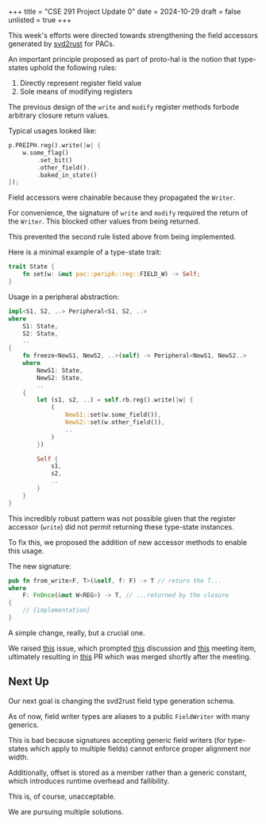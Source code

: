 +++
title = "CSE 291 Project Update 0"
date = 2024-10-29
draft = false
unlisted = true
+++

This week's efforts were directed towards strengthening the field
accessors generated by [svd2rust](https://github.com/rust-embedded/svd2rust) for PACs.

An important principle proposed as part of proto-hal is the notion that type-states
uphold the following rules:
1. Directly represent register field value
1. Sole means of modifying registers

The previous design of the `write` and `modify` register methods forbode arbitrary
closure return values.

Typical usages looked like:

```rust
p.PREIPH.reg().write(|w| {
    w.some_flag()
        .set_bit()
        .other_field().
        .baked_in_state()
});
```

Field accessors were chainable because they propagated the `Writer`.

For convenience, the signature of `write` and `modify` required the return
of the `Writer`. This blocked other values from being returned.

This prevented the second rule listed above from being implemented.

Here is a minimal example of a type-state trait:

```rust
trait State {
    fn set(w: &mut pac::periph::reg::FIELD_W) -> Self;
}
```

Usage in a peripheral abstraction:

```rust
impl<S1, S2, ..> Peripheral<S1, S2, ..>
where
    S1: State,
    S2: State,
    ..
{
    fn freeze<NewS1, NewS2, ..>(self) -> Peripheral<NewS1, NewS2..>
    where
        NewS1: State,
        NewS2: State,
        ..
    {
        let (s1, s2, ..) = self.rb.reg().write(|w| {
            (
                NewS1::set(w.some_field()),
                NewS2::set(w.other_field()),
                ..
            )
        })

        Self {
            s1,
            s2,
            ..
        }
    }
}
```

This incredibly robust pattern was not possible given that the register
accessor (`write`) did not permit returning these type-state instances.

To fix this, we proposed the addition of new accessor methods to enable this usage.

The new signature:

```rust
pub fn from_write<F, T>(&self, f: F) -> T // return the T...
where
    F: FnOnce(&mut W<REG>) -> T, // ...returned by the closure
{
    // {implementation}
}
```

A simple change, really, but a crucial one.

We raised [this](https://github.com/rust-embedded/svd2rust/issues/859) issue,
which prompted [this](https://github.com/rust-embedded/svd2rust/pull/873) discussion and
[this](https://github.com/rust-embedded/wg/discussions/800#discussioncomment-11020573) meeting item,
ultimately resulting in [this](https://github.com/rust-embedded/svd2rust/pull/874) PR which was
merged shortly after the meeting.

## Next Up

Our next goal is changing the svd2rust field type generation schema.

As of now, field writer types are aliases to a public `FieldWriter` with many generics.

This is bad because signatures accepting generic field writers (for type-states which
apply to multiple fields) cannot enforce proper alignment nor width.

Additionally, offset is stored as a member rather than a generic constant, which
introduces runtime overhead and fallibility.

This is, of course, unacceptable.

We are pursuing multiple solutions.
